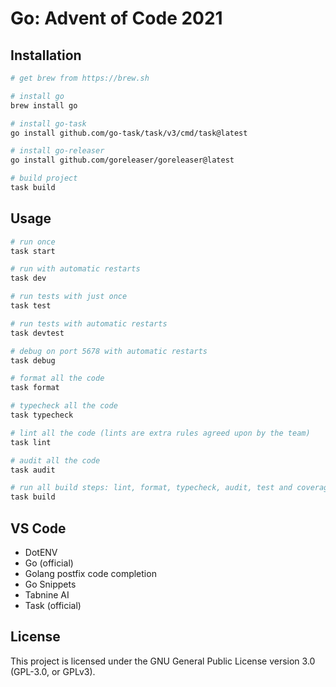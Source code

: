 # Go: Advent of Code 2021

## Installation

```sh
# get brew from https://brew.sh

# install go
brew install go

# install go-task
go install github.com/go-task/task/v3/cmd/task@latest

# install go-releaser
go install github.com/goreleaser/goreleaser@latest

# build project
task build
```

## Usage

```sh
# run once
task start

# run with automatic restarts
task dev

# run tests with just once
task test

# run tests with automatic restarts
task devtest

# debug on port 5678 with automatic restarts
task debug

# format all the code
task format

# typecheck all the code
task typecheck

# lint all the code (lints are extra rules agreed upon by the team)
task lint

# audit all the code
task audit

# run all build steps: lint, format, typecheck, audit, test and coverage
task build
```

## VS Code

- DotENV
- Go (official)
- Golang postfix code completion
- Go Snippets
- Tabnine AI
- Task (official)

## License

This project is licensed under the GNU General Public License version 3.0 (GPL-3.0, or GPLv3).
